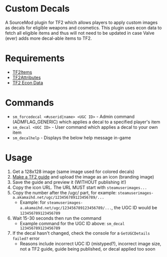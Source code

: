 # Custom Decals
A SourceMod plugin for TF2 which allows players to apply custom images as decals for eligible weapons and cosmetics. This plugin uses econ data to fetch all eligible items and thus will not need to be updated in case Valve (ever) adds more decal-able items to TF2.

# Requirements
- [TF2Items](https://forums.alliedmods.net/showthread.php?t=115100)
- [TF2Attributes](https://github.com/FlaminSarge/tf2attributes)
- [TF2 Econ Data](https://github.com/nosoop/SM-TFEconData)

# Commands
- `sm_forcedecal <#userid|name> <UGC ID>` - Admin command (ADMFLAG_GENERIC) which applies a decal to a specified player's item
- `sm_decal <UGC ID>` - User command which applies a decal to your own item
- `sm_decalhelp` - Displays the below help message in-game

# Usage
1. Get a 128x128 image (same image used for colored decals)
2. [Make a TF2 guide](https://steamcommunity.com/sharedfiles/editguide/?appid=440) and upload the image as an icon (branding image)
3. Save the guide and preview it (WITHOUT publishing it!)
4. Copy the icon URL. The URL MUST start with `steamuserimages...`
3. Copy the number after the /ugc/ part, for example: `steamuserimages-a.akamaihd.net/ugc/123456789123456789/...`
   - Example: for `steamuserimages-a.akamaihd.net/ugc/123456789123456789/...`, the UGC ID would be `123456789123456789`
4. Wait 15-30 seconds then run the command
   - Example command for the UGC ID above: `sm_decal 123456789123456789`
5. If the decal hasn't changed, check the console for a `GetUGCDetails failed?` error
   - Reasons include incorrect UGC ID (mistyped?), incorrect image size, not a TF2 guide, guide being published, or decal applied too soon
